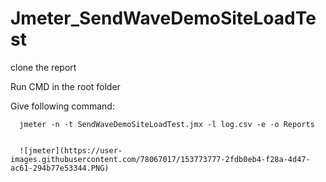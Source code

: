 # Jmeter_SendWaveDemoSiteLoadTest

clone the report

Run CMD in the root folder

Give following command:

      jmeter -n -t SendWaveDemoSiteLoadTest.jmx -l log.csv -e -o Reports
      
      
      ![jmeter](https://user-images.githubusercontent.com/78067017/153773777-2fdb0eb4-f28a-4d47-ac61-294b77e53344.PNG)



